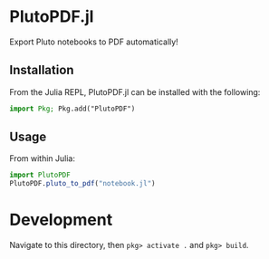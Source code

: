 # PlutoPDF.jl

Export Pluto notebooks to PDF automatically!

## Installation

From the Julia REPL, PlutoPDF.jl can be installed with the following:

```julia
import Pkg; Pkg.add("PlutoPDF")
```

## Usage

From within Julia:

```julia
import PlutoPDF
PlutoPDF.pluto_to_pdf("notebook.jl")
```

# Development

Navigate to this directory, then `pkg> activate .` and `pkg> build`.
